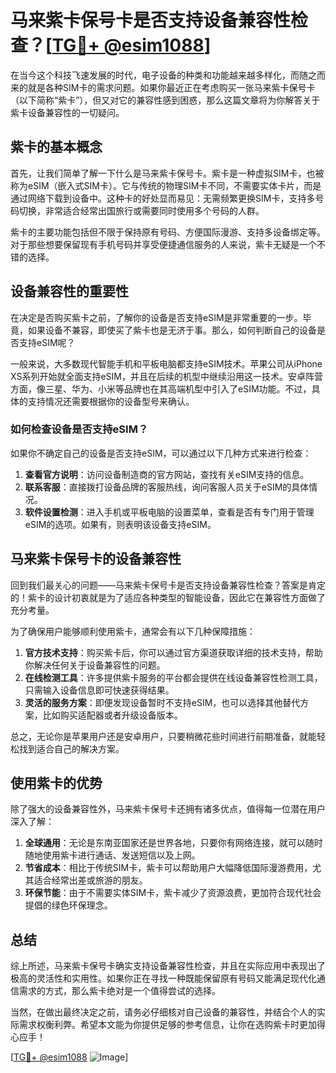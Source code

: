# 马来紫卡保号卡是否支持设备兼容性检查？[[TG💪+ @esim1088](https://t.me/s/esim1088)]

在当今这个科技飞速发展的时代，电子设备的种类和功能越来越多样化，而随之而来的就是各种SIM卡的需求问题。如果你最近正在考虑购买一张马来紫卡保号卡（以下简称“紫卡”），但又对它的兼容性感到困惑，那么这篇文章将为你解答关于紫卡设备兼容性的一切疑问。

## 紫卡的基本概念

首先，让我们简单了解一下什么是马来紫卡保号卡。紫卡是一种虚拟SIM卡，也被称为eSIM（嵌入式SIM卡）。它与传统的物理SIM卡不同，不需要实体卡片，而是通过网络下载到设备中。这种卡的好处显而易见：无需频繁更换SIM卡，支持多号码切换，非常适合经常出国旅行或需要同时使用多个号码的人群。

紫卡的主要功能包括但不限于保持原有号码、方便国际漫游、支持多设备绑定等。对于那些想要保留现有手机号码并享受便捷通信服务的人来说，紫卡无疑是一个不错的选择。

## 设备兼容性的重要性

在决定是否购买紫卡之前，了解你的设备是否支持eSIM是非常重要的一步。毕竟，如果设备不兼容，即使买了紫卡也是无济于事。那么，如何判断自己的设备是否支持eSIM呢？

一般来说，大多数现代智能手机和平板电脑都支持eSIM技术。苹果公司从iPhone XS系列开始就全面支持eSIM，并且在后续的机型中继续沿用这一技术。安卓阵营方面，像三星、华为、小米等品牌也在其高端机型中引入了eSIM功能。不过，具体的支持情况还需要根据你的设备型号来确认。

### 如何检查设备是否支持eSIM？

如果你不确定自己的设备是否支持eSIM，可以通过以下几种方式来进行检查：

1. **查看官方说明**：访问设备制造商的官方网站，查找有关eSIM支持的信息。
2. **联系客服**：直接拨打设备品牌的客服热线，询问客服人员关于eSIM的具体情况。
3. **软件设置检测**：进入手机或平板电脑的设置菜单，查看是否有专门用于管理eSIM的选项。如果有，则表明该设备支持eSIM。

## 马来紫卡保号卡的设备兼容性

回到我们最关心的问题——马来紫卡保号卡是否支持设备兼容性检查？答案是肯定的！紫卡的设计初衷就是为了适应各种类型的智能设备，因此它在兼容性方面做了充分考量。

为了确保用户能够顺利使用紫卡，通常会有以下几种保障措施：

1. **官方技术支持**：购买紫卡后，你可以通过官方渠道获取详细的技术支持，帮助你解决任何关于设备兼容性的问题。
2. **在线检测工具**：许多提供紫卡服务的平台都会提供在线设备兼容性检测工具，只需输入设备信息即可快速获得结果。
3. **灵活的服务方案**：即便发现设备暂时不支持eSIM，也可以选择其他替代方案，比如购买适配器或者升级设备版本。

总之，无论你是苹果用户还是安卓用户，只要稍微花些时间进行前期准备，就能轻松找到适合自己的解决方案。

## 使用紫卡的优势

除了强大的设备兼容性外，马来紫卡保号卡还拥有诸多优点，值得每一位潜在用户深入了解：

1. **全球通用**：无论是东南亚国家还是世界各地，只要你有网络连接，就可以随时随地使用紫卡进行通话、发送短信以及上网。
2. **节省成本**：相比于传统SIM卡，紫卡可以帮助用户大幅降低国际漫游费用，尤其适合经常出差或旅游的朋友。
3. **环保节能**：由于不需要实体SIM卡，紫卡减少了资源浪费，更加符合现代社会提倡的绿色环保理念。

## 总结

综上所述，马来紫卡保号卡确实支持设备兼容性检查，并且在实际应用中表现出了极高的灵活性和实用性。如果你正在寻找一种既能保留原有号码又能满足现代化通信需求的方式，那么紫卡绝对是一个值得尝试的选择。

当然，在做出最终决定之前，请务必仔细核对自己设备的兼容性，并结合个人的实际需求权衡利弊。希望本文能为你提供足够的参考信息，让你在选购紫卡时更加得心应手！

[[TG💪+ @esim1088](https://t.me/s/esim1088) ![Image](https://i.postimg.cc/4NQfJmqS/Snipaste-2025-05-13-00-14-12.png)]